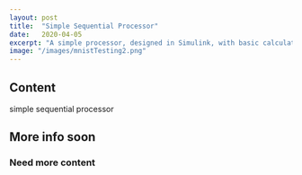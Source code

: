 ```yaml
---
layout: post
title:  "Simple Sequential Processor"
date:   2020-04-05
excerpt: "A simple processor, designed in Simulink, with basic calculation and registry capabilities."
image: "/images/mnistTesting2.png"
---
```


## Content
simple sequential processor

## More info soon
### Need more content
